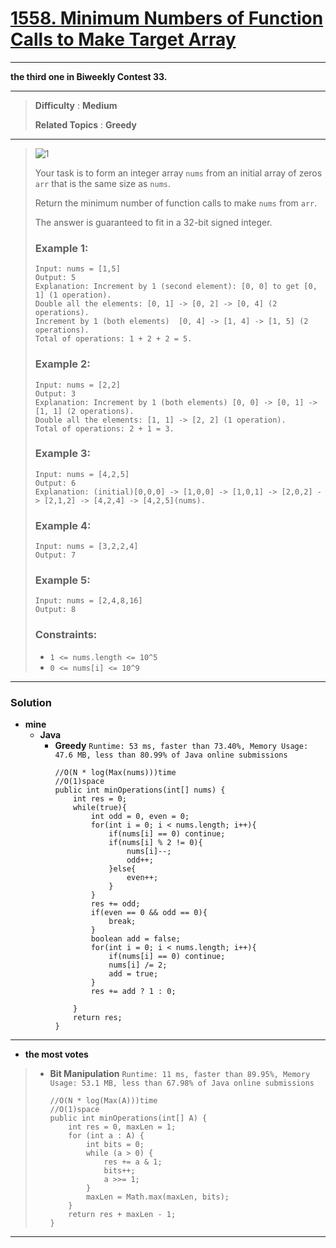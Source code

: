 # [1558. Minimum Numbers of Function Calls to Make Target Array](https://leetcode.com/problems/minimum-numbers-of-function-calls-to-make-target-array/)

---

**the third one in Biweekly Contest 33.**

---


> **Difficulty** : **Medium**
>
> **Related Topics** : **Greedy**

---

> ![1](https://assets.leetcode.com/uploads/2020/07/10/sample_2_1887.png)
>
> Your task is to form an integer array `nums` from an initial array of zeros `arr` that is the same size as `nums`.
>
> Return the minimum number of function calls to make `nums` from `arr`.
>
> The answer is guaranteed to fit in a 32-bit signed integer.
>
>
> ### Example 1:
> ```
> Input: nums = [1,5]
> Output: 5
> Explanation: Increment by 1 (second element): [0, 0] to get [0, 1] (1 operation).
> Double all the elements: [0, 1] -> [0, 2] -> [0, 4] (2 operations).
> Increment by 1 (both elements)  [0, 4] -> [1, 4] -> [1, 5] (2 operations).
> Total of operations: 1 + 2 + 2 = 5.
> ```
>
> ### Example 2:
> ```
> Input: nums = [2,2]
> Output: 3
> Explanation: Increment by 1 (both elements) [0, 0] -> [0, 1] -> [1, 1] (2 operations).
> Double all the elements: [1, 1] -> [2, 2] (1 operation).
> Total of operations: 2 + 1 = 3.
> ```
>
> ### Example 3:
> ```
> Input: nums = [4,2,5]
> Output: 6
> Explanation: (initial)[0,0,0] -> [1,0,0] -> [1,0,1] -> [2,0,2] -> [2,1,2] -> [4,2,4] -> [4,2,5](nums).
> ```
>
> ### Example 4:
> ```
> Input: nums = [3,2,2,4]
> Output: 7
> ```
>
> ### Example 5:
> ```
> Input: nums = [2,4,8,16]
> Output: 8
> ```
>
> ### Constraints:
> * `1 <= nums.length <= 10^5`
> * `0 <= nums[i] <= 10^9`

---


### Solution
* **mine**
  * **Java**
    * **Greedy** `Runtime: 53 ms, faster than 73.40%, Memory Usage: 47.6 MB, less than 80.99% of Java online submissions`
      ```
      //O(N * log(Max(nums)))time
      //O(1)space
      public int minOperations(int[] nums) {
          int res = 0;
          while(true){
              int odd = 0, even = 0;
              for(int i = 0; i < nums.length; i++){
                  if(nums[i] == 0) continue;
                  if(nums[i] % 2 != 0){
                      nums[i]--;
                      odd++;
                  }else{
                      even++;
                  }
              }
              res += odd;
              if(even == 0 && odd == 0){
                  break;
              }
              boolean add = false;
              for(int i = 0; i < nums.length; i++){
                  if(nums[i] == 0) continue;
                  nums[i] /= 2;
                  add = true;
              }
              res += add ? 1 : 0;

          }
          return res;
      }
      ```

---


* **the most votes**
>  * **Bit Manipulation** `Runtime: 11 ms, faster than 89.95%, Memory Usage: 53.1 MB, less than 67.98% of Java online submissions`
>    ```
>    //O(N * log(Max(A)))time
>    //O(1)space
>    public int minOperations(int[] A) {
>        int res = 0, maxLen = 1;
>        for (int a : A) {
>            int bits = 0;
>            while (a > 0) {
>                res += a & 1;
>                bits++;
>                a >>= 1;
>            }
>            maxLen = Math.max(maxLen, bits);
>        }
>        return res + maxLen - 1;
>    }
>    ```

---

